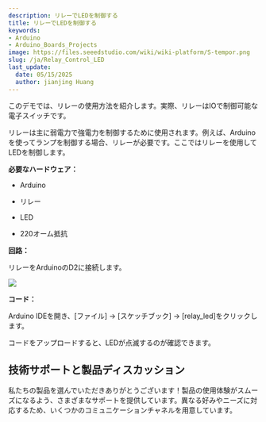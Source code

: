 ```yaml
---
description: リレーでLEDを制御する
title: リレーでLEDを制御する
keywords:
- Arduino
- Arduino_Boards_Projects
image: https://files.seeedstudio.com/wiki/wiki-platform/S-tempor.png
slug: /ja/Relay_Control_LED
last_update:
  date: 05/15/2025
  author: jianjing Huang
---
```



<!-- ---
name: リレーでLEDを制御する
category: チュートリアル
oldwikiname: リレーでLEDを制御する
prodimagename:
surveyurl: https://www.research.net/r/Relay_Control_LED
--- -->
このデモでは、リレーの使用方法を紹介します。実際、リレーはIOで制御可能な電子スイッチです。

リレーは主に弱電力で強電力を制御するために使用されます。例えば、Arduinoを使ってランプを制御する場合、リレーが必要です。ここではリレーを使用してLEDを制御します。

**必要なハードウェア：**

* Arduino

* リレー

* LED

* 220オーム抵抗

**回路：**

リレーをArduinoのD2に接続します。

![](https://files.seeedstudio.com/wiki/Relay_Control_LED/img/Sidekick_37_1.png)

**コード：**

Arduino IDEを開き、[ファイル] -&gt; [スケッチブック] -&gt; [relay_led]をクリックします。

コードをアップロードすると、LEDが点滅するのが確認できます。

## 技術サポートと製品ディスカッション

私たちの製品を選んでいただきありがとうございます！製品の使用体験がスムーズになるよう、さまざまなサポートを提供しています。異なる好みやニーズに対応するため、いくつかのコミュニケーションチャネルを用意しています。

<div class="button_tech_support_container">
<a href="https://forum.seeedstudio.com/" class="button_forum"></a> 
<a href="https://www.seeedstudio.com/contacts" class="button_email"></a>
</div>

<div class="button_tech_support_container">
<a href="https://discord.gg/eWkprNDMU7" class="button_discord"></a> 
<a href="https://github.com/Seeed-Studio/wiki-documents/discussions/69" class="button_discussion"></a>
</div>